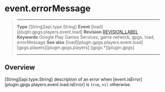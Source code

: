 # event.errorMessage

> --------------------- ------------------------------------------------------------------------------------------
> __Type__              [String][api.type.String]
> __Event__             [load][plugin.gpgs.players.event.load]
> __Revision__          [REVISION_LABEL](REVISION_URL)
> __Keywords__          Google Play Games Services, game network, gpgs, load, errorMessage
> __See also__          [load][plugin.gpgs.players.event.load]
>						[gpgs.players][plugin.gpgs.players]
>                       [gpgs.*][plugin.gpgs]
> --------------------- ------------------------------------------------------------------------------------------

## Overview

[String][api.type.String] description of an error when [event.isError][plugin.gpgs.players.event.load.isError] is `true`, `nil` otherwise.
